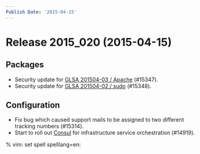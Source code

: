 ```yaml
---
Publish Date: '2015-04-15'
---
```


# Release 2015_020 (2015-04-15)

## Packages

- Security update for [GLSA 201504-03 / Apache](https://security.gentoo.org/glsa/201504-03) (#15347).
- Security update for [GLSA 201504-02 / sudo](https://security.gentoo.org/glsa/201504-02) (#15348).

## Configuration

- Fix bug which caused support mails to be assigned to two different tracking
  numbers (#15314).
- Start to roll out [Consul](https://consul.io/) for infrastructure service
  orchestration (#14919).

% vim: set spell spelllang=en:
